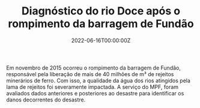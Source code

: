 ﻿---
date: "2022-06-16T00:00:00Z"
external_link: ""
image:
  caption: Lactec
  focal_point: "Center"
  placement: 1
links:
- icon: magnifying-glass
  icon_pack: fas
  name: Saiba mais sobre o desastre
  url: http://diagnostico-riodoce.lactec.org.br/#/
- icon: book-open
  icon_pack: fas
  name: Produtos
  url: http://www.mpf.mp.br/grandes-casos/caso-samarco/atuacao-do-mpf/pareceres-e-relatorios/instituto-lactec
- icon: bullhorn
  icon_pack: fas
  name: Repercussão
  url: https://valor.globo.com/brasil/noticia/2021/11/03/danos-causados-por-desastre-na-barragem-samarco-em-mariana-podem-alcancar-r-60-bilhoes-aponta-estudo.ghtml
- icon: file-lines
  icon_pack: far
  name: Artigo
  url: '../../publication/doce_sbrh_2021/'

summary: 
tags:
- Qualidade da água
- Diagnóstico ambiental
- Estatística
- Análise de dados
- Lactec
title: Diagnóstico do rio Doce após o rompimento da barragem de Fundão
url_code: ""
url_pdf: ""
url_slides: ""
url_video: ""


show_date: false
share: false
profile: true
pager: false
---

Em novembro de 2015 ocorreu o rompimento da barragem de Fundão, responsável pela liberação de mais de 40 milhões de m³ de rejeitos minerários de ferro. Com isso, a qualidade da água dos rios atingidos pela lama de rejeitos foi severamente impactada. A serviço do MPF, foram avaliados dados anteriores e posteriores ao desastre para identificar os danos decorrentes do desastre. 

